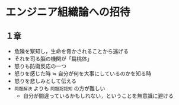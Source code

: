 # エンジニア組織論への招待

## １章

- 危険を察知し，生命を脅かされることから逃げる
- それを司る脳の機関が「扁桃体」
- 怒りも防衛反応の一つ
- 怒りを感じた時 ≒ 自分が何を大事にしているのかを知る時
- 怒りを悲しみとして伝える
- `問題解決` よりも `問題認認知` の方が難しい
  - 自分が間違っているかもしれない，ということを無意識に避ける
